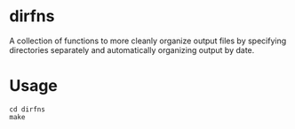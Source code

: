 # dirfns
A collection of functions to more cleanly organize output files by specifying directories separately and automatically organizing output by date.
# Usage
```
cd dirfns
make
```
